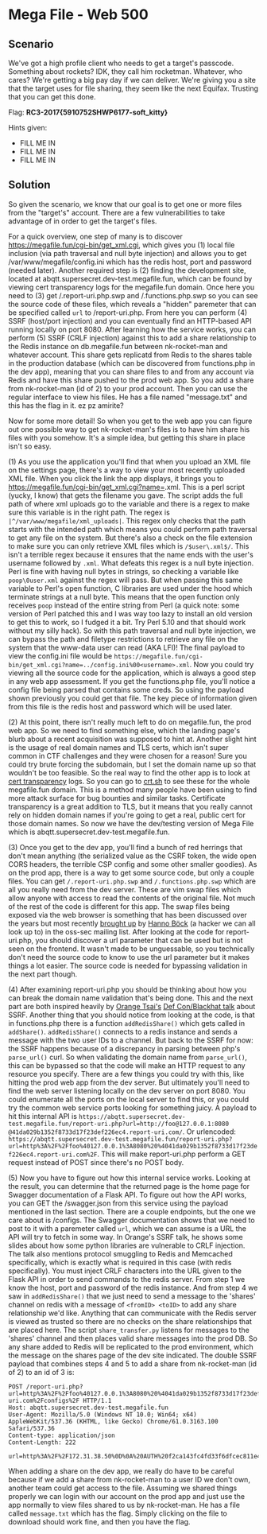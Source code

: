 Mega File - Web 500
===================

## Scenario ##
We've got a high profile client who needs to get a target's passcode. Something about rockets? IDK, they call him rocketman. Whatever, who cares? We're getting a big pay day if we can deliver. We're giving you a site that the target uses for file sharing, they seem like the next Equifax. Trusting that you can get this done.

Flag: **RC3-2017{5910752SHWP6177-soft_kitty}**

Hints given:
* FILL ME IN
* FILL ME IN
* FILL ME IN

## Solution ##
So given the scenario, we know that our goal is to get one or more files from the "target's" account. There are a few vulnerabilities to take advantage of in order to get the target's files.

For a quick overview, one step of many is to discover https://megafile.fun/cgi-bin/get_xml.cgi, which gives you (1) local file inclusion (via path traversal and null byte injection) and allows you to get /var/www/megafile/config.ini which has the redis host, port and password (needed later). Another required step is (2) finding the development site, located at abqtt.supersecret.dev-test.megafile.fun, which can be found by viewing cert transparency logs for the megafile.fun domain. Once here you need to (3) get /.report-uri.php.swp and /.functions.php.swp so you can see the source code of these files, which reveals a "hidden" paremeter that can be specified called `url` to /report-uri.php. From here you can perform (4) SSRF (host/port injection) and you can eventually find an HTTP-based API running locally on port 8080. After learning how the service works, you can perform (5) SSRF (CRLF injection) against this to add a share relationship to the Redis instance on db.megafile.fun between nk-rocket-man and whatever account. This share gets replicatd from Redis to the shares table in the production database (which can be discovered from functions.php in the dev app), meaning that you can share files to and from any account via Redis and have this share pushed to the prod web app. So you add a share from nk-rocket-man (id of 2) to your prod account. Then you can use the regular interface to view his files. He has a file named "message.txt" and this has the flag in it. ez pz amirite?

Now for some more detail! So when you get to the web app you can figure out one possible way to get nk-rocket-man's files is to have him share his files with you somehow. It's a simple idea, but getting this share in place isn't so easy.

(1) As you use the application you'll find that when you upload an XML file on the settings page, there's a way to view your most recently uploaded XML file. When you click the link the app displays, it brings you to https://megafile.fun/cgi-bin/get_xml.cgi?name=<username>.xml. This is a perl script (yucky, I know) that gets the filename you gave. The script adds the full path of where xml uploads go to the variable and there is a regex to make sure this variable is in the right path. The regex is `|^/var/www/megafile/xml_uploads|`. This regex only checks that the path starts with the intended path which means you could perform path traversal to get any file on the system. But there's also a check on the file extension to make sure you can only retrieve XML files which is `/$user\.xml$/`. This isn't a terrible regex because it ensures that the name ends with the user's username followed by `.xml`. What defeats this regex is a null byte injection. Perl is fine with having null bytes in strings, so checking a variable like `poop\0user.xml` against the regex will pass. But when passing this same variable to Perl's open function, C libraries are used under the hood which terminate strings at a null byte. This means that the open function only receives `poop` instead of the entire string from Perl (a quick note: some version of Perl patched this and I was way too lazy to install an old version to get this to work, so I fudged it a bit. Try Perl 5.10 and that should work without my silly hack). So with this path traversal and null byte injection, we can bypass the path and filetype restrictions to retrieve any file on the system that the www-data user can read (AKA LFI)! The final payload to view the config.ini file would be `https://megafile.fun/cgi-bin/get_xml.cgi?name=../config.ini%00<username>.xml`. Now you could try viewing all the source code for the application, which is always a good step in any web app assessment. If you get the functions.php file, you'll notice a config file being parsed that contains some creds. So using the payload shown previously you could get that file. The key piece of information given from this file is the redis host and password which will be used later.

(2) At this point, there isn't really much left to do on megafile.fun, the prod web app. So we need to find something else, which the landing page's blurb about a recent acquisition was supposed to hint at. Another slight hint is the usage of real domain names and TLS certs, which isn't super common in CTF challenges and they were chosen for a reason! Sure you could try brute forcing the subdomain, but I set the domain name up so that wouldn't be too feasible. So the real way to find the other app is to look at [cert transparency](https://www.certificate-transparency.org/) logs. So you can go to [crt.sh](https://crt.sh/?q=%25megafile.fun) to see these for the whole megafile.fun domain. This is a method many people have been using to find more attack surface for bug bounties and similar tasks. Certificate transparency is a great addition to TLS, but it means that you really cannot rely on hidden domain names if you're going to get a real, public cert for those domain names. So now we have the dev/testing version of Mega File which is abqtt.supersecret.dev-test.megafile.fun.

(3) Once you get to the dev app, you'll find a bunch of red herrings that don't mean anything (the serialized value as the CSRF token, the wide open CORS headers, the terrible CSP config and some other smaller goodies). As on the prod app, there is a way to get some source code, but only a couple files. You can get `/.report-uri.php.swp` and `/.functions.php.swp` which are all you really need from the dev server. These are vim swap files which allow anyone with access to read the contents of the original file. Not much of the rest of the code is different for this app. The swap files being exposed via the web browser is something that has been discussed over the years but most recently [brought up](http://seclists.org/oss-sec/2017/q4/145) by [Hanno Böck](https://blog.hboeck.de/) (a hacker we can all look up to) in the oss-sec mailing list. After looking at the code for report-uri.php, you should discover a url parameter that can be used but is not seen on the frontend. It wasn't made to be unguessable, so you technically don't need the source code to know to use the url parameter but it makes things a lot easier. The source code is needed for bypassing validation in the next part though.

(4) After examining report-uri.php you should be thinking about how you can break the domain name validation that's being done. This and the next part are both inspired heavily by [Orange Tsai's](http://blog.orange.tw/) [Def Con/Blackhat talk](https://www.blackhat.com/docs/us-17/thursday/us-17-Tsai-A-New-Era-Of-SSRF-Exploiting-URL-Parser-In-Trending-Programming-Languages.pdf) about SSRF. Another thing that you should notice from looking at the code, is that in functions.php there is a function `addRedisShare()` which gets called in `addShare()`. `addRedisShare()` connects to a redis instance and sends a message with the two user IDs to a channel. But back to the SSRF for now: the SSRF happens because of a discrepancy in parsing between php's `parse_url()` curl. So when validating the domain name from `parse_url()`, this can be bypassed so that the code will make an HTTP request to any resource you specify. There are a few things you could try with this, like hitting the prod web app from the dev server. But ultimately you'll need to find the web server listening locally on the dev server on port 8080. You could enumerate all the ports on the local server to find this, or you could try the common web service ports looking for something juicy. A payload to hit this internal API is `https://abqtt.supersecret.dev-test.megafile.fun/report-uri.php?url=http://foo@127.0.0.1:8080 @41da029b1352f8733d17f23def226ec4.report-uri.com/`. Or urlencoded: `https://abqtt.supersecret.dev-test.megafile.fun/report-uri.php?url=http%3A%2F%2Ffoo%40127.0.0.1%3A8080%20%4041da029b1352f8733d17f23def226ec4.report-uri.com%2F`. This will make report-uri.php perform a GET request instead of POST since there's no POST body.

(5) Now you have to figure out how this internal service works. Looking at the result, you can determine that the returned page is the home page for Swagger documentation of a Flask API. To figure out how the API works, you can GET the /swagger.json from this service using the payload mentioned in the last section. There are a couple endpoints, but the one we care about is /configs. The Swagger documentation shows that we need to post to it with a paremeter called `url`, which we can assume is a URL the API will try to fetch in some way. In Orange's SSRF talk, he shows some slides about how some python libraries are vulnerable to CRLF injection. The talk also mentions protocol smuggling to Redis and Memcached specifically, which is exactly what is required in this case (with redis specifically). You must inject CRLF characters into the URL given to the Flask API in order to send commands to the redis server. From step 1 we know the host, port and password of the redis instance. And from step 4 we saw in `addRedisShare()` that we just need to send a message to the 'shares' channel on redis with a message of `<fromID> <toID>` to add any share relationship we'd like. Anything that can communicate with the Redis server is viewed as trusted so there are no checks on the share relationships that are placed here. The script `share_transfer.py` listens for messages to the 'shares' channel and then places valid share messages into the prod DB. So any share added to Redis will be replicated to the prod environment, which the message on the shares page of the dev site indicated. The double SSRF payload that combines steps 4 and 5 to add a share from nk-rocket-man (id of 2) to an id of 3 is:

```http
POST /report-uri.php?url=http%3A%2F%2Ffoo%40127.0.0.1%3A8080%20%4041da029b1352f8733d17f23def226ec4.report-uri.com%2Fconfigs%2F HTTP/1.1
Host: abqtt.supersecret.dev-test.megafile.fun
User-Agent: Mozilla/5.0 (Windows NT 10.0; Win64; x64) AppleWebKit/537.36 (KHTML, like Gecko) Chrome/61.0.3163.100 Safari/537.36
Content-type: application/json
Content-Length: 222

url=http%3A%2F%2F172.31.38.50%0D%0A%20AUTH%20f2ca143fc4fd33f6dfcec811e4d19f3cb017a8b904535195037b970e401d0ce2fa40320b9169bafb38f08c5db216803a2f267f0f243b17c65bd48fae92dc3609%0D%0A%20publish%20shares%20%222%203%22%0D%0A%20%3A6379
```

When adding a share on the dev app, we really do have to be careful because if we add a share from nk-rocket-man to a user ID we don't own, another team could get access to the file. Assuming we shared things properly we can login with our account on the prod app and just use the app normally to view files shared to us by nk-rocket-man. He has a file called `message.txt` which has the flag. Simply clicking on the file to download should work fine, and then you have the flag.

